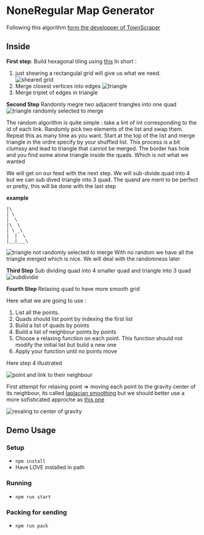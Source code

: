 # NoneRegular Map Generator

Following this algorithm [form the developper of TownScraper](https://www.youtube.com/watch?v=1hqt8JkYRdI&feature=youtu.be)

## Inside 

**First step**: Build hexagonal tiling using [this](https://www.redblobgames.com/grids/hexagons/)
In short  : 

1. just shearing a rectangulal grid will give us what we need. 
![sheared grid](screenshot1.png)
2. Merge closest vertices into edges 
![triangle](screenshot2.png)
3. Merge triplet of edges in triangle

**Second Step** Randomly megre two adjacent triangles into one quad
![triangle randomly selected to merge](screenshot3.png)

The random algorithm is quite simple : take a lint of int corresponding to the id of each link. 
Randomly pick two elements of the list and swap them. Repeat this as many time as you want. 
Start at the top of the list and merge triangle in the ordre specify by your shuffled list.
This process is a bit clumssy and lead to triangle that cannot be merged.
The border has hole and you find some alone triangle inside the quads. Which is not what we wanted

We will get on our feed with the next step. We will sub-divide quad into 4 but we can sub dived triangle into 3 quad. 
The quand are ment to be perfect or pretty, this will be done with the last step

**example** 

```
|\
| \
|  \
|\  \
| \ _\
|  |  \
|__|___\

```
![triangle not randomly selected to merge](screenshot4.png)
With no random we have all the triangle merged which is nice. We will deal with the randomness later

**Third Step** Sub dividing quad into 4 smaller quad and triangle into 3 quad
![subdividie](screenshot5.png)

**Fourth Step** Relaxing quad to have more smooth grid

Here what we are going to use : 

1. List all the points.
2. Quads should list point by indexing the first list
3. Build a list of quads by points
4. Build a list of neighbour points by points
5. Choose a relaxing function on each point. This function should not modify the initial list but build a new one
6. Apply your function until no points move

Here step 4 illustrated 

![point and link to their neighbour](screenshot6.png)

First attempt for relaxing point => moving each point to the gravity center of its neighbour, its called [laplacian smoothing](https://en.wikipedia.org/wiki/Laplacian_smoothing) but we should better use a more sofisticated approche as [this one](http://downloads.hindawi.com/journals/mpe/2015/435648.pdf)

![rexaling to center of gravity](screenshot7.png)

## Demo Usage

### Setup
- `npm install`
- Have LOVE installed in path

### Running
- `npm run start`

### Packing for sending 
- `npm run pack`
